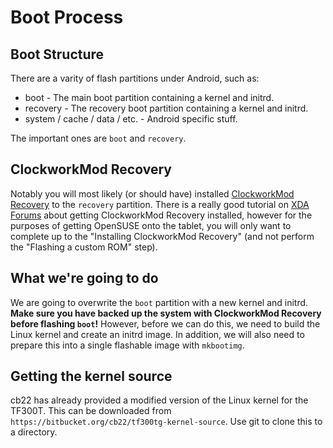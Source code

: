 <!-- vim: set syntax=markdown: -->

Boot Process
=====================

Boot Structure
-----------------

There are a varity of flash partitions under Android, such as:

  * boot - The main boot partition containing a kernel and initrd.
  * recovery - The recovery boot partition containing a kernel and initrd.
  * system / cache / data / etc. - Android specific stuff.

The important ones are `boot` and `recovery`.

ClockworkMod Recovery
------------------------
Notably you will most likely (or should have) installed [ClockworkMod Recovery](http://forum.xda-developers.com/wiki/ClockworkMod_Recovery)
to the `recovery` partition.  There is a really good tutorial on [XDA Forums](http://forum.xda-developers.com/showthread.php?t=2041627)
about getting ClockworkMod Recovery installed, however for the purposes of getting
OpenSUSE onto the tablet, you will only want to complete up to the "Installing ClockworkMod Recovery"
(and not perform the "Flashing a custom ROM" step).

What we're going to do
------------------------

We are going to overwrite the `boot` partition with a new kernel and initrd.
**Make sure you have backed up the system with ClockworkMod Recovery before flashing `boot`!**
However, before we can do this, we need to build the Linux kernel and create an
initrd image.  In addition, we will also need to prepare this into a single flashable
image with `mkbootimg`.

Getting the kernel source
--------------------------

cb22 has already provided a modified version of the Linux kernel for the TF300T.  This
can be downloaded from `https://bitbucket.org/cb22/tf300tg-kernel-source`.  Use git to
clone this to a directory.


